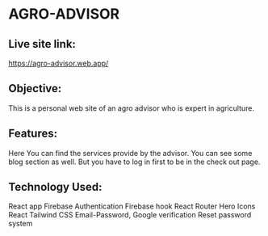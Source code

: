 # AGRO-ADVISOR

## Live site link: 
https://agro-advisor.web.app/

## Objective: 
This is a personal web site of an agro advisor who is expert in agriculture. 

## Features: 
Here You can find the services provide by the advisor. You can see some blog section as well. But you have to log in first to be in the check out page. 

## Technology Used: 
React app
Firebase Authentication 
Firebase hook 
React Router 
Hero Icons 
React Tailwind CSS
Email-Password, Google verification 
Reset password system 